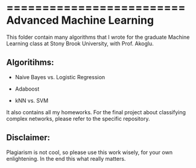 =========================
Advanced Machine Learning
=========================

This folder contain many algorithms that I wrote for the graduate Machine Learning class at Stony Brook University, with Prof. Akoglu.

Algoritihms:
------------

* Naive Bayes vs. Logistic Regression

* Adaboost

* kNN vs. SVM

It also contains all my homeworks. For the final project about classifying complex networks, please refer to the specific repository.


Disclaimer:
-----------

Plagiarism is not cool, so please use this work wisely, for your own enlightening. In the end this what really matters.
